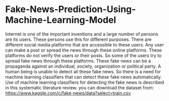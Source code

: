 # Fake-News-Prediction-Using-Machine-Learning-Model
Internet is one of the important inventions and a large number of persons are its users. These persons use this for different purposes. There are different social media platforms that are accessible to these users. Any user can make a post or spread the news through these online platforms. These platforms do not verify the users or their posts. So some of the users try to spread fake news through these platforms. These fake news can be a propaganda against an individual, society, organization or political party. A human being is unable to detect all these fake news. So there is a need for machine learning classifiers that can detect these fake news automatically. Use of machine learning classifiers for detecting the fake news is described in this systematic literature review.
 you can download the dataset from: https://www.kaggle.com/c/fake-news/data?select=train.csv
